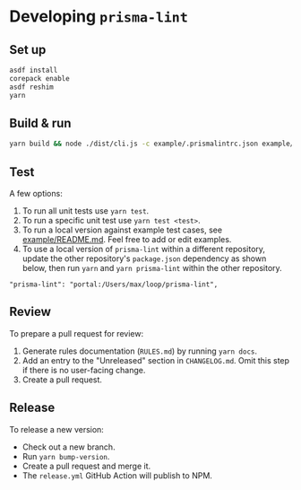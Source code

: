 # Developing `prisma-lint`

## Set up

```sh
asdf install
corepack enable
asdf reshim
yarn
```

## Build & run

```sh
yarn build && node ./dist/cli.js -c example/.prismalintrc.json example/valid.prisma
```

## Test

A few options:

1. To run all unit tests use `yarn test`.
2. To run a specific unit test use `yarn test <test>`.
3. To run a local version against example test cases, see [example/README.md](./example/README.md). Feel free to add or edit examples.
4. To use a local version of `prisma-lint` within a different repository, update the other repository's `package.json` dependency as shown below, then run `yarn` and `yarn prisma-lint` within the other repository.

```
"prisma-lint": "portal:/Users/max/loop/prisma-lint",
```

## Review

To prepare a pull request for review:

1. Generate rules documentation (`RULES.md`) by running `yarn docs`.
2. Add an entry to the "Unreleased" section in `CHANGELOG.md`. Omit this step if there is no user-facing change.
3. Create a pull request.

## Release

To release a new version:

- Check out a new branch.
- Run `yarn bump-version`.
- Create a pull request and merge it.
- The `release.yml` GitHub Action will publish to NPM.
